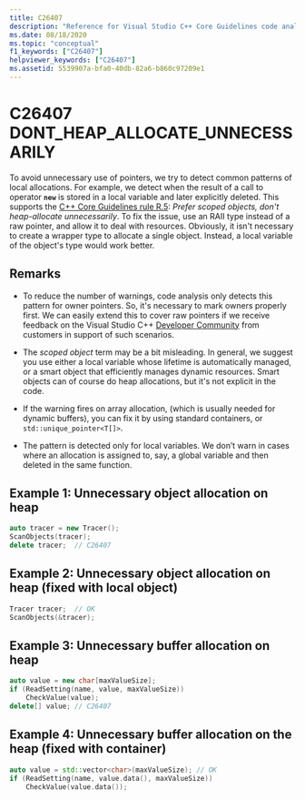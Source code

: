 ```yaml
---
title: C26407
description: "Reference for Visual Studio C++ Core Guidelines code analysis warning C26407."
ms.date: 08/18/2020
ms.topic: "conceptual"
f1_keywords: ["C26407"]
helpviewer_keywords: ["C26407"]
ms.assetid: 5539907a-bfa0-40db-82a6-b860c97209e1
---
```

# C26407 DONT_HEAP_ALLOCATE_UNNECESSARILY

To avoid unnecessary use of pointers, we try to detect common patterns of local allocations. For example, we detect when the result of a call to operator **`new`** is stored in a local variable and later explicitly deleted. This supports the [C++ Core Guidelines rule R.5](https://github.com/isocpp/CppCoreGuidelines/blob/master/CppCoreGuidelines.md#r5-prefer-scoped-objects-dont-heap-allocate-unnecessarily): *Prefer scoped objects, don't heap-allocate unnecessarily*. To fix the issue, use an RAII type instead of a raw pointer, and allow it to deal with resources. Obviously, it isn't necessary to create a wrapper type to allocate a single object. Instead, a local variable of the object's type would work better.

## Remarks

- To reduce the number of warnings, code analysis only detects this pattern for owner pointers. So, it's necessary to mark owners properly first. We can easily extend this to cover raw pointers if we receive feedback on the Visual Studio C++ [Developer Community](https://aka.ms/feedback/suggest?space=62) from customers in support of such scenarios.

- The *scoped object* term may be a bit misleading. In general, we suggest you use either a local variable whose lifetime is automatically managed, or a smart object that efficiently manages dynamic resources. Smart objects can of course do heap allocations, but it's not explicit in the code.

- If the warning fires on array allocation, (which is usually needed for dynamic buffers), you can fix it by using standard containers, or `std::unique_pointer<T[]>`.

- The pattern is detected only for local variables. We don’t warn in cases where an allocation is assigned to, say, a global variable and then deleted in the same function.

## Example 1: Unnecessary object allocation on heap

```cpp
auto tracer = new Tracer();
ScanObjects(tracer);
delete tracer;  // C26407
```

## Example 2: Unnecessary object allocation on heap (fixed with local object)

```cpp
Tracer tracer;  // OK
ScanObjects(&tracer);
```

## Example 3: Unnecessary buffer allocation on heap

```cpp
auto value = new char[maxValueSize];
if (ReadSetting(name, value, maxValueSize))
    CheckValue(value);
delete[] value; // C26407
```

## Example 4: Unnecessary buffer allocation on the heap (fixed with container)

```cpp
auto value = std::vector<char>(maxValueSize); // OK
if (ReadSetting(name, value.data(), maxValueSize))
    CheckValue(value.data());
```
